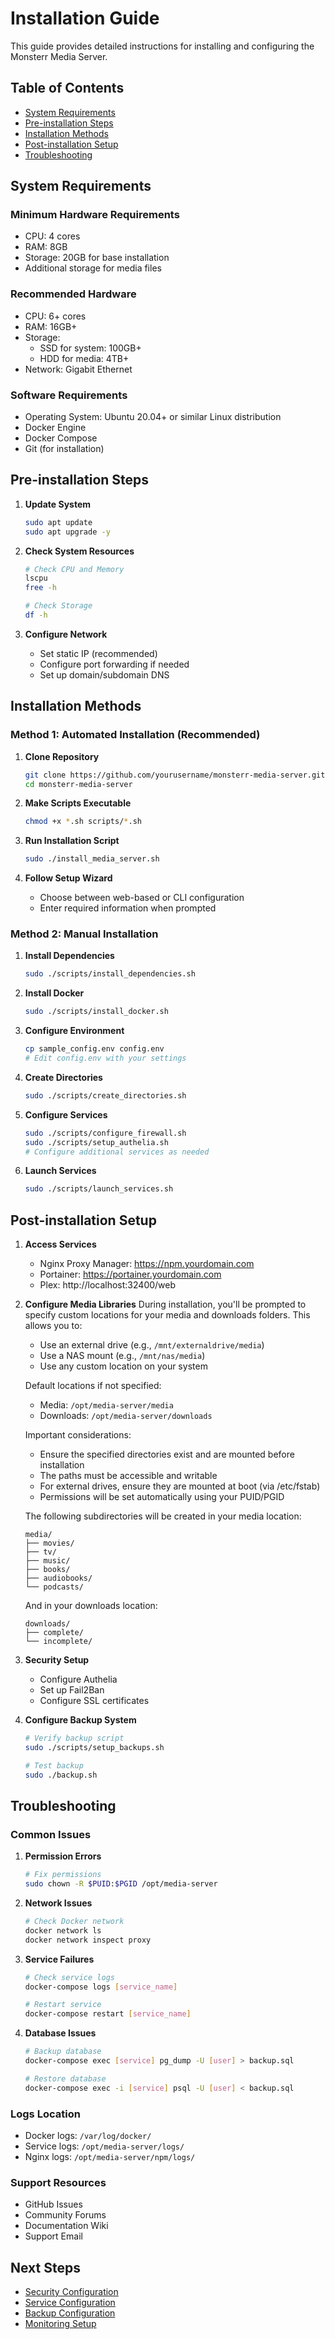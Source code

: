 # Installation Guide

This guide provides detailed instructions for installing and configuring the Monsterr Media Server.

## Table of Contents
- [System Requirements](#system-requirements)
- [Pre-installation Steps](#pre-installation-steps)
- [Installation Methods](#installation-methods)
- [Post-installation Setup](#post-installation-setup)
- [Troubleshooting](#troubleshooting)

## System Requirements

### Minimum Hardware Requirements
- CPU: 4 cores
- RAM: 8GB
- Storage: 20GB for base installation
- Additional storage for media files

### Recommended Hardware
- CPU: 6+ cores
- RAM: 16GB+
- Storage: 
  - SSD for system: 100GB+
  - HDD for media: 4TB+
- Network: Gigabit Ethernet

### Software Requirements
- Operating System: Ubuntu 20.04+ or similar Linux distribution
- Docker Engine
- Docker Compose
- Git (for installation)

## Pre-installation Steps

1. **Update System**
   ```bash
   sudo apt update
   sudo apt upgrade -y
   ```

2. **Check System Resources**
   ```bash
   # Check CPU and Memory
   lscpu
   free -h
   
   # Check Storage
   df -h
   ```

3. **Configure Network**
   - Set static IP (recommended)
   - Configure port forwarding if needed
   - Set up domain/subdomain DNS

## Installation Methods

### Method 1: Automated Installation (Recommended)

1. **Clone Repository**
   ```bash
   git clone https://github.com/yourusername/monsterr-media-server.git
   cd monsterr-media-server
   ```

2. **Make Scripts Executable**
   ```bash
   chmod +x *.sh scripts/*.sh
   ```

3. **Run Installation Script**
   ```bash
   sudo ./install_media_server.sh
   ```

4. **Follow Setup Wizard**
   - Choose between web-based or CLI configuration
   - Enter required information when prompted

### Method 2: Manual Installation

1. **Install Dependencies**
   ```bash
   sudo ./scripts/install_dependencies.sh
   ```

2. **Install Docker**
   ```bash
   sudo ./scripts/install_docker.sh
   ```

3. **Configure Environment**
   ```bash
   cp sample_config.env config.env
   # Edit config.env with your settings
   ```

4. **Create Directories**
   ```bash
   sudo ./scripts/create_directories.sh
   ```

5. **Configure Services**
   ```bash
   sudo ./scripts/configure_firewall.sh
   sudo ./scripts/setup_authelia.sh
   # Configure additional services as needed
   ```

6. **Launch Services**
   ```bash
   sudo ./scripts/launch_services.sh
   ```

## Post-installation Setup

1. **Access Services**
   - Nginx Proxy Manager: https://npm.yourdomain.com
   - Portainer: https://portainer.yourdomain.com
   - Plex: http://localhost:32400/web

2. **Configure Media Libraries**
   During installation, you'll be prompted to specify custom locations for your media and downloads folders. This allows you to:
   - Use an external drive (e.g., `/mnt/externaldrive/media`)
   - Use a NAS mount (e.g., `/mnt/nas/media`)
   - Use any custom location on your system

   Default locations if not specified:
   - Media: `/opt/media-server/media`
   - Downloads: `/opt/media-server/downloads`

   Important considerations:
   - Ensure the specified directories exist and are mounted before installation
   - The paths must be accessible and writable
   - For external drives, ensure they are mounted at boot (via /etc/fstab)
   - Permissions will be set automatically using your PUID/PGID

   The following subdirectories will be created in your media location:
   ```
   media/
   ├── movies/
   ├── tv/
   ├── music/
   ├── books/
   ├── audiobooks/
   └── podcasts/
   ```

   And in your downloads location:
   ```
   downloads/
   ├── complete/
   └── incomplete/
   ```

3. **Security Setup**
   - Configure Authelia
   - Set up Fail2Ban
   - Configure SSL certificates

4. **Configure Backup System**
   ```bash
   # Verify backup script
   sudo ./scripts/setup_backups.sh
   
   # Test backup
   sudo ./backup.sh
   ```

## Troubleshooting

### Common Issues

1. **Permission Errors**
   ```bash
   # Fix permissions
   sudo chown -R $PUID:$PGID /opt/media-server
   ```

2. **Network Issues**
   ```bash
   # Check Docker network
   docker network ls
   docker network inspect proxy
   ```

3. **Service Failures**
   ```bash
   # Check service logs
   docker-compose logs [service_name]
   
   # Restart service
   docker-compose restart [service_name]
   ```

4. **Database Issues**
   ```bash
   # Backup database
   docker-compose exec [service] pg_dump -U [user] > backup.sql
   
   # Restore database
   docker-compose exec -i [service] psql -U [user] < backup.sql
   ```

### Logs Location
- Docker logs: `/var/log/docker/`
- Service logs: `/opt/media-server/logs/`
- Nginx logs: `/opt/media-server/npm/logs/`

### Support Resources
- GitHub Issues
- Community Forums
- Documentation Wiki
- Support Email

## Next Steps
- [Security Configuration](security.md)
- [Service Configuration](services.md)
- [Backup Configuration](backup.md)
- [Monitoring Setup](monitoring.md)
